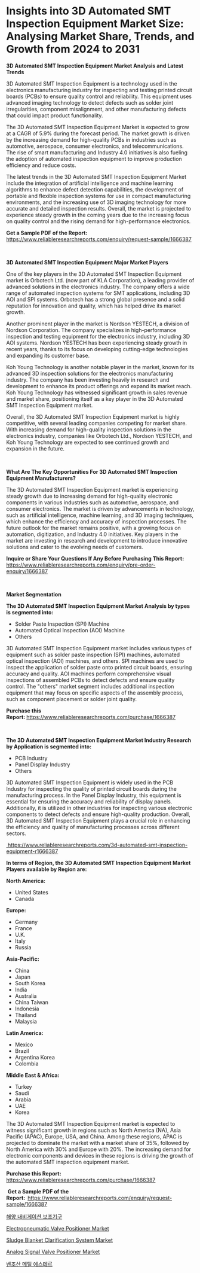 <p><h1>Insights into 3D Automated SMT Inspection Equipment Market Size: Analysing Market Share, Trends, and Growth from 2024 to 2031</h1></p><p><strong>3D Automated SMT Inspection Equipment Market Analysis and Latest Trends</strong></p>
<p><p>3D Automated SMT Inspection Equipment is a technology used in the electronics manufacturing industry for inspecting and testing printed circuit boards (PCBs) to ensure quality control and reliability. This equipment uses advanced imaging technology to detect defects such as solder joint irregularities, component misalignment, and other manufacturing defects that could impact product functionality.</p><p>The 3D Automated SMT Inspection Equipment Market is expected to grow at a CAGR of 5.9% during the forecast period. The market growth is driven by the increasing demand for high-quality PCBs in industries such as automotive, aerospace, consumer electronics, and telecommunications. The rise of smart manufacturing and Industry 4.0 initiatives is also fueling the adoption of automated inspection equipment to improve production efficiency and reduce costs.</p><p>The latest trends in the 3D Automated SMT Inspection Equipment Market include the integration of artificial intelligence and machine learning algorithms to enhance defect detection capabilities, the development of portable and flexible inspection systems for use in compact manufacturing environments, and the increasing use of 3D imaging technology for more accurate and detailed inspection results. Overall, the market is projected to experience steady growth in the coming years due to the increasing focus on quality control and the rising demand for high-performance electronics.</p></p>
<p><strong>Get a Sample PDF of the Report:&nbsp;</strong> <a href="https://www.reliableresearchreports.com/enquiry/request-sample/1666387">https://www.reliableresearchreports.com/enquiry/request-sample/1666387</a></p>
<p>&nbsp;</p>
<p><strong>3D Automated SMT Inspection Equipment Major Market Players</strong></p>
<p><p>One of the key players in the 3D Automated SMT Inspection Equipment market is Orbotech Ltd. (now part of KLA Corporation), a leading provider of advanced solutions in the electronics industry. The company offers a wide range of automated inspection systems for SMT applications, including 3D AOI and SPI systems. Orbotech has a strong global presence and a solid reputation for innovation and quality, which has helped drive its market growth.</p><p>Another prominent player in the market is Nordson YESTECH, a division of Nordson Corporation. The company specializes in high-performance inspection and testing equipment for the electronics industry, including 3D AOI systems. Nordson YESTECH has been experiencing steady growth in recent years, thanks to its focus on developing cutting-edge technologies and expanding its customer base.</p><p>Koh Young Technology is another notable player in the market, known for its advanced 3D inspection solutions for the electronics manufacturing industry. The company has been investing heavily in research and development to enhance its product offerings and expand its market reach. Koh Young Technology has witnessed significant growth in sales revenue and market share, positioning itself as a key player in the 3D Automated SMT Inspection Equipment market.</p><p>Overall, the 3D Automated SMT Inspection Equipment market is highly competitive, with several leading companies competing for market share. With increasing demand for high-quality inspection solutions in the electronics industry, companies like Orbotech Ltd., Nordson YESTECH, and Koh Young Technology are expected to see continued growth and expansion in the future.</p></p>
<p>&nbsp;</p>
<p><strong>What Are The Key Opportunities For 3D Automated SMT Inspection Equipment Manufacturers?</strong></p>
<p><p>The 3D Automated SMT Inspection Equipment market is experiencing steady growth due to increasing demand for high-quality electronic components in various industries such as automotive, aerospace, and consumer electronics. The market is driven by advancements in technology, such as artificial intelligence, machine learning, and 3D imaging techniques, which enhance the efficiency and accuracy of inspection processes. The future outlook for the market remains positive, with a growing focus on automation, digitization, and Industry 4.0 initiatives. Key players in the market are investing in research and development to introduce innovative solutions and cater to the evolving needs of customers.</p></p>
<p><strong>Inquire or Share Your Questions If Any Before Purchasing This Report:</strong> <a href="https://www.reliableresearchreports.com/enquiry/pre-order-enquiry/1666387">https://www.reliableresearchreports.com/enquiry/pre-order-enquiry/1666387</a></p>
<p>&nbsp;</p>
<p><strong>Market Segmentation</strong></p>
<p><strong>The 3D Automated SMT Inspection Equipment Market Analysis by types is segmented into:</strong></p>
<p><ul><li>Solder Paste Inspection (SPI) Machine</li><li>Automated Optical Inspection (AOI) Machine</li><li>Others</li></ul></p>
<p><p>3D Automated SMT Inspection Equipment market includes various types of equipment such as solder paste inspection (SPI) machines, automated optical inspection (AOI) machines, and others. SPI machines are used to inspect the application of solder paste onto printed circuit boards, ensuring accuracy and quality. AOI machines perform comprehensive visual inspections of assembled PCBs to detect defects and ensure quality control. The "others" market segment includes additional inspection equipment that may focus on specific aspects of the assembly process, such as component placement or solder joint quality.</p></p>
<p><strong>Purchase this Report:&nbsp;</strong><a href="https://www.reliableresearchreports.com/purchase/1666387">https://www.reliableresearchreports.com/purchase/1666387</a></p>
<p>&nbsp;</p>
<p><strong>The 3D Automated SMT Inspection Equipment Market Industry Research by Application is segmented into:</strong></p>
<p><ul><li>PCB Industry</li><li>Panel Display Industry</li><li>Others</li></ul></p>
<p><p>3D Automated SMT Inspection Equipment is widely used in the PCB Industry for inspecting the quality of printed circuit boards during the manufacturing process. In the Panel Display Industry, this equipment is essential for ensuring the accuracy and reliability of display panels. Additionally, it is utilized in other industries for inspecting various electronic components to detect defects and ensure high-quality production. Overall, 3D Automated SMT Inspection Equipment plays a crucial role in enhancing the efficiency and quality of manufacturing processes across different sectors.</p></p>
<p><a href="https://www.reliableresearchreports.com/3d-automated-smt-inspection-equipment-r1666387">&nbsp;https://www.reliableresearchreports.com/3d-automated-smt-inspection-equipment-r1666387</a></p>
<p><strong>In terms of Region, the 3D Automated SMT Inspection Equipment Market Players available by Region are:</strong></p>
<p>
    <p> <strong> North America: </strong>
        <ul>
            <li>United States</li>
            <li>Canada</li>
        </ul>
        </p> 
    <p> <strong> Europe: </strong>
        <ul>
            <li>Germany</li>
            <li>France</li>
            <li>U.K.</li>
            <li>Italy</li>
            <li>Russia</li>
        </ul>
        </p> 
    <p> <strong> Asia-Pacific: </strong>
        <ul>
            <li>China</li>
            <li>Japan</li>
            <li>South Korea</li>
            <li>India</li>
            <li>Australia</li>
            <li>China Taiwan</li>
            <li>Indonesia</li>
            <li>Thailand</li>
            <li>Malaysia</li>
        </ul>
        </p> 
    <p> <strong> Latin America: </strong>
        <ul>
            <li>Mexico</li>
            <li>Brazil</li>
            <li>Argentina Korea</li>
            <li>Colombia</li>
        </ul>
        </p> 
    <p> <strong> Middle East & Africa: </strong>
        <ul>
            <li>Turkey</li>
            <li>Saudi</li>
            <li>Arabia</li>
            <li>UAE</li>
            <li>Korea</li>
        </ul>
    </p>
    </p>
<p><p>The 3D Automated SMT Inspection Equipment market is expected to witness significant growth in regions such as North America (NA), Asia Pacific (APAC), Europe, USA, and China. Among these regions, APAC is projected to dominate the market with a market share of 35%, followed by North America with 30% and Europe with 20%. The increasing demand for electronic components and devices in these regions is driving the growth of the automated SMT inspection equipment market.</p></p>
<p><strong>Purchase this Report: </strong><a href="https://www.reliableresearchreports.com/purchase/1666387">https://www.reliableresearchreports.com/purchase/1666387</a></p>
<p>&nbsp;<strong>Get a Sample PDF of the Report:&nbsp;&nbsp;</strong><a href="https://www.reliableresearchreports.com/enquiry/request-sample/1666387">https://www.reliableresearchreports.com/enquiry/request-sample/1666387</a></p>
<p><strong></strong></p>
<p><p><a href="https://github.com/mofijurk071/Market-Research-Report-List-2/blob/main/152769569951.md">해양 내비게이션 보조기구</a></p><p><a href="https://github.com/fiixsa/Market-Research-Report-List-4/blob/main/electropneumatic-valve-positioner-market.md">Electropneumatic Valve Positioner Market</a></p><p><a href="https://github.com/cecuraprangm/Market-Research-Report-List-4/blob/main/sludge-blanket-clarification-system-market.md">Sludge Blanket Clarification System Market</a></p><p><a href="https://github.com/Airanohannonzb68e5pb53oc1/Market-Research-Report-List-3/blob/main/analog-signal-valve-positioner-market.md">Analog Signal Valve Positioner Market</a></p><p><a href="https://github.com/bunxhcci35271755/Market-Research-Report-List-3/blob/main/805765969952.md">벤조산 메틸 에스테르</a></p></p>